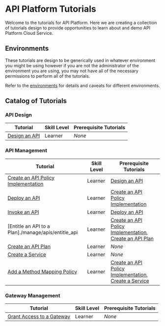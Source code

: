 # API Platform Tutorials

Welcome to the tutorials for API Platform.  Here we are creating a collection of tutorials design to provide opportunities to learn about and demo API Platform Cloud Service.

## Environments
These tutorials are design to be generically used in whatever environment you might be using however if you are not the administrator of the environment you are using, you may not have all of the necessary permissions to perform all of the tutorials.  

Refer to the [environments](../environments/README.md) for details and caveats for different environments.

## Catalog of Tutorials
### API Design
Tutorial | Skill Level | Prerequisite Tutorials
--- | --- | --- 
[Design an API](./design/design_api) | Learner | *None*

### API Management
Tutorial | Skill Level | Prerequisite Tutorials
--- | --- | --- 
[Create an API Policy Implementation](./manage/apis/create_api) | Learner | [Design an API](./design/design_api)
[Deploy an API](./manage/apis/deploy_api) | Learner | [Create an API Policy Implementation](./manage/apis/create_api)
[Invoke an API](./manage/apis/invoke_api) | Learner | [Deploy an API](./manage/apis/deploy_api)
[Entitle an API to a Plan]./manage/apis/entitle_api | Learner | [Create an API Policy Implementation](./manage/apis/create_api), [Create an API Plan](./manage/plans/create_plan)
[Create an API Plan](./manage/plans/create_plan) | Learner | *None*
[Create a Service](./manage/services/create_service) | Learner | *None*
[Add a Method Mapping Policy](./manage/apis/policies/method_mapping) | Learner | [Create an API Policy Implementation](./manage/apis/create_api), [Create a Service](./manage/services/create_service)

### Gateway Management
Tutorial | Skill Level | Prerequisite Tutorials
--- | --- | --- 
[Grant Access to a Gateway](./manage/gateways/grants) | Learner | *None*